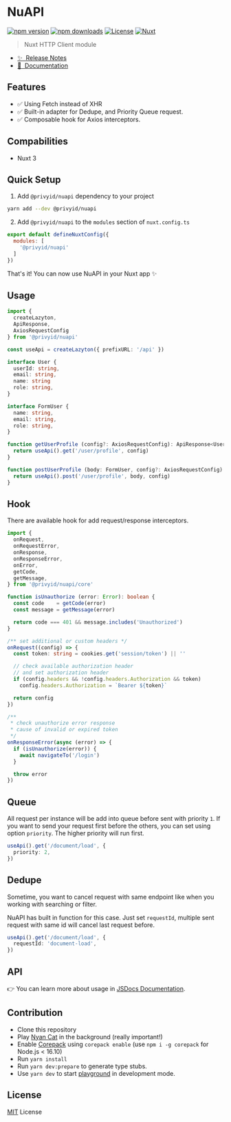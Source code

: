 <!--
Get your module up and running quickly.

Find and replace all on all files (CMD+SHIFT+F):
- Name: NuAPI
- Package name: @privyid/nuapi
- Description: My new Nuxt module
-->

# NuAPI

[![npm version][npm-version-src]][npm-version-href]
[![npm downloads][npm-downloads-src]][npm-downloads-href]
[![License][license-src]][license-href]
[![Nuxt][nuxt-src]][nuxt-href]

> Nuxt HTTP Client module

- [✨ &nbsp;Release Notes](/CHANGELOG.md)
- [📖 &nbsp;Documentation](https://www.jsdocs.io/package/@privyid/nuapi)
<!-- - [🏀 Online playground](https://stackblitz.com/github/your-org/@privyid/nuapi?file=playground%2Fapp.vue) -->

## Features

<!-- Highlight some of the features your module provide here -->
- ✅ Using Fetch instead of XHR
- ✅ Built-in adapter for Dedupe, and Priority Queue request.
- ✅ Composable hook for Axios interceptors.

## Compabilities

- Nuxt 3

## Quick Setup

1. Add `@privyid/nuapi` dependency to your project

```bash
yarn add --dev @privyid/nuapi
```

2. Add `@privyid/nuapi` to the `modules` section of `nuxt.config.ts`

```js
export default defineNuxtConfig({
  modules: [
    '@privyid/nuapi'
  ]
})
```

That's it! You can now use NuAPI in your Nuxt app ✨

## Usage

```ts
import {
  createLazyton,
  ApiResponse,
  AxiosRequestConfig
} from '@privyid/nuapi'

const useApi = createLazyton({ prefixURL: '/api' })

interface User {
  userId: string,
  email: string,
  name: string
  role: string,
}

interface FormUser {
  name: string,
  email: string,
  role: string,
}

function getUserProfile (config?: AxiosRequestConfig): ApiResponse<User> {
  return useApi().get('/user/profile', config)
}

function postUserProfile (body: FormUser, config?: AxiosRequestConfig): ApiResponse<User> {
  return useApi().post('/user/profile', body, config)
}
```

## Hook

There are available hook for add request/response interceptors.

```ts
import {
  onRequest,
  onRequestError,
  onResponse,
  onResponseError,
  onError,
  getCode,
  getMessage,
} from '@privyid/nuapi/core'

function isUnauthorize (error: Error): boolean {
  const code    = getCode(error)
  const message = getMessage(error)

  return code === 401 && message.includes('Unauthorized')
}

/** set additional or custom headers */
onRequest((config) => {
  const token: string = cookies.get('session/token') || ''

  // check available authorization header
  // and set authorization header
  if (config.headers && !config.headers.Authorization && token)
    config.headers.Authorization = `Bearer ${token}`

  return config
})

/**
 * check unauthorize error response
 * cause of invalid or expired token
 */
onResponseError(async (error) => {
  if (isUnauthorize(error)) {
    await navigateTo('/login')
  }

  throw error
})
```

## Queue

All request per instance will be add into queue before sent with priority `1`.
If you want to send your request first before the others, you can set using option `priority`. The higher priority will run first.

```ts
useApi().get('/document/load', {
  priority: 2,
})
```

## Dedupe

Sometime, you want to cancel request with same endpoint like when you working with searching or filter.

NuAPI has built in function for this case. Just set `requestId`, multiple sent request with same id will cancel last request before.

```ts
useApi().get('/document/load', {
  requestId: 'document-load',
})
```
## API

👉 You can learn more about usage in [JSDocs Documentation](https://www.jsdocs.io/package/@privyid/nuapi).

## Contribution

- Clone this repository
- Play [Nyan Cat](https://www.youtube.com/watch?v=QH2-TGUlwu4) in the background (really important!)
- Enable [Corepack](https://github.com/nodejs/corepack) using `corepack enable` (use `npm i -g corepack` for Node.js < 16.10)
- Run `yarn install`
- Run `yarn dev:prepare` to generate type stubs.
- Use `yarn dev` to start [playground](./playground) in development mode.

## License
[MIT](/LICENSE) License

<!-- Badges -->
[npm-version-src]: https://img.shields.io/npm/v/@privyid/nuapi/latest.svg?style=for-the-badge&colorA=18181B&colorB=28CF8D
[npm-version-href]: https://npmjs.com/package/@privyid/nuapi

[npm-downloads-src]: https://img.shields.io/npm/dm/@privyid/nuapi.svg?style=for-the-badge&colorA=18181B&colorB=28CF8D
[npm-downloads-href]: https://npmjs.com/package/@privyid/nuapi

[license-src]: https://img.shields.io/npm/l/@privyid/nuapi.svg?style=for-the-badge&colorA=18181B&colorB=28CF8D
[license-href]: https://npmjs.com/package/@privyid/nuapi

[nuxt-src]: https://img.shields.io/badge/Nuxt-18181B?style=for-the-badge&logo=nuxt.js
[nuxt-href]: https://nuxt.com
